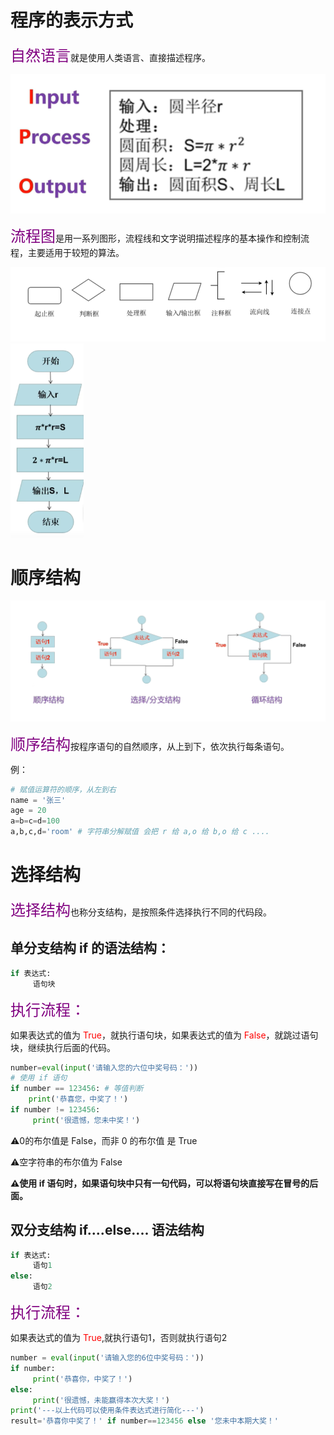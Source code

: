 # 程序的表示方式

<font color="purple" size="5px">自然语言</font>就是使用人类语言、直接描述程序。

![](/PythonImages/程序的表示方式.png)

<font color="purple" size="5px">流程图</font>是用一系列图形，流程线和文字说明描述程序的基本操作和控制流程，主要适用于较短的算法。

<img src="/PythonImages/流程图的概述.png" style="zoom:75%;" />

<img src="/PythonImages/流程图.png" style="zoom:60%;" />

# 顺序结构

<img src="/PythonImages/三种结构.png" style="zoom:60%;" />

<font color="purple" size="5px">顺序结构</font>按程序语句的自然顺序，从上到下，依次执行每条语句。

例：

```python
# 赋值运算符的顺序，从左到右
name = '张三'
age = 20
a=b=c=d=100
a,b,c,d='room' # 字符串分解赋值 会把 r 给 a,o 给 b,o 给 c ....
```

# 选择结构

<font color="purple" size="5px">选择结构</font>也称分支结构，是按照条件选择执行不同的代码段。

## 单分支结构 if 的语法结构：

```python
if 表达式:
     语句块
```

<font color="purple" size="5px">执行流程：</font>

如果表达式的值为 <font color="red">True</font>，就执行语句块，如果表达式的值为 <font color="red">False</font>，就跳过语句块，继续执行后面的代码。

```python
number=eval(input('请输入您的六位中奖号码：'))
# 使用 if 语句
if number == 123456: # 等值判断
	print('恭喜您，中奖了！')
if number != 123456:
     print('很遗憾，您未中奖！')
```

:warning:0的布尔值是 False，而非 0 的布尔值 是 True

:warning:空字符串的布尔值为 False

**:warning:使用 if 语句时，如果语句块中只有一句代码，可以将语句块直接写在冒号的后面。**

## 双分支结构 if....else.... 语法结构

````python
if 表达式:
     语句1
else:
     语句2
````

<font color="purple" size="5px">执行流程：</font>

如果表达式的值为 <font color="red">True</font>,就执行语句1，否则就执行语句2

```python
number = eval(input('请输入您的6位中奖号码：'))
if number:
     print('恭喜你，中奖了！')
else:
     print('很遗憾，未能赢得本次大奖！')
print('---以上代码可以使用条件表达式进行简化---')
result='恭喜你中奖了！' if number==123456 else '您未中本期大奖！'
```

